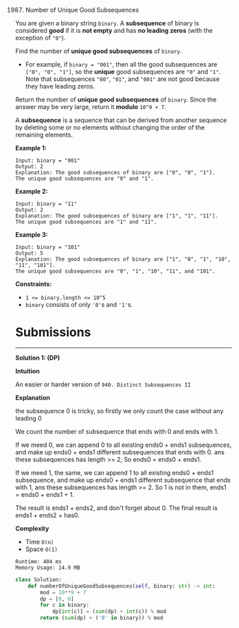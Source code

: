 1987. Number of Unique Good Subsequences

You are given a binary string `binary`. A **subsequence** of binary is considered **good** if it is **not empty** and has **no leading zeros** (with the exception of `"0"`).

Find the number of **unique good subsequences** of `binary`.

* For example, if `binary = "001"`, then all the good subsequences are `["0", "0", "1"]`, so the **unique** good subsequences are `"0"` and `"1"`. Note that subsequences `"00"`, `"01"`, and `"001"` are not good because they have leading zeros.

Return the number of **unique good subsequences** of `binary`. Since the answer may be very large, return it **modulo** `10^9 + 7`.

A **subsequence** is a sequence that can be derived from another sequence by deleting some or no elements without changing the order of the remaining elements.

 

**Example 1:**
```
Input: binary = "001"
Output: 2
Explanation: The good subsequences of binary are ["0", "0", "1"].
The unique good subsequences are "0" and "1".
```

**Example 2:**
```
Input: binary = "11"
Output: 2
Explanation: The good subsequences of binary are ["1", "1", "11"].
The unique good subsequences are "1" and "11".
```

**Example 3:**
```
Input: binary = "101"
Output: 5
Explanation: The good subsequences of binary are ["1", "0", "1", "10", "11", "101"]. 
The unique good subsequences are "0", "1", "10", "11", and "101".
```

**Constraints:**

* `1 <= binary.length <= 10^5`
* `binary` consists of only `'0'`s and `'1'`s.

# Submissions
---
**Solution 1: (DP)**

**Intuition**

An easier or harder version of `940. Distinct Subsequences II`


**Explanation**

the subsequence 0 is tricky,
so firstly we only count the case without any leading 0

We count the number of subsequence that ends with 0 and ends with 1.

If we meed 0,
we can append 0 to all existing ends0 + ends1 subsequences,
and make up ends0 + ends1 different subsequences that ends with 0.
ans these subsequences has length >= 2,
So ends0 = ends0 + ends1.

If we meed 1, the same,
we can append 1 to all existing ends0 + ends1 subsequence,
and make up ends0 + ends1 different subsequence that ends with 1,
ans these subsequences has length >= 2.
So 1 is not in them, ends1 = ends0 + ends1 + 1.

The result is ends1 + ends2, and don't forget about 0.
The final result is ends1 + ends2 + has0.


**Complexity**

* Time `O(n)`
* Space `O(1)`

```
Runtime: 404 ms
Memory Usage: 14.9 MB
```
```python
class Solution:
    def numberOfUniqueGoodSubsequences(self, binary: str) -> int:
        mod = 10**9 + 7
        dp = [0, 0]
        for c in binary:
            dp[int(c)] = (sum(dp) + int(c)) % mod
        return (sum(dp) + ('0' in binary)) % mod
```
